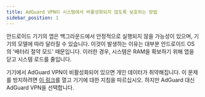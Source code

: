 ```yaml
---
title: AdGuard VPN이 시스템에서 비활성화되지 않도록 보호하는 방법
sidebar_position: 1
---
```


안드로이드 기기의 앱은 백그라운드에서 안정적으로 실행되지 않을 가능성이 있으며, 기기의 모델에 따라 달라질 수 있습니다. 이것이 발생하는 이유는 대부분 안드로이드 OS의 '배터리 절약 모드' 때문입니다. 이러한 경우, 시스템은 RAM을 확보하기 위해 앱을 닫고 시스템 로드를 줄입니다.

기기에서 AdGuard VPN이 비활성화되어 있으면 개인 데이터가 취약해집니다. 이 문제를 방지하려면 [이 링크](https://kb.adguard.com/en/android/solving-problems/background-work)를 열고 기기에 대한 지침을 따르십시오. 하지만 AdGuard 대신 AdGuard VPN을 선택합니다. 